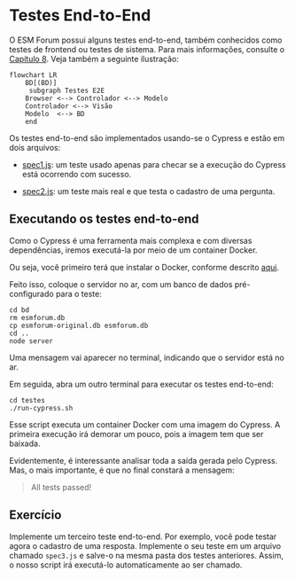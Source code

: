 # Testes End-to-End

O ESM Forum possui alguns testes end-to-end, também conhecidos como 
testes de frontend ou testes de sistema.  Para mais informações, 
consulte o 
[Capítulo 8](https://engsoftmoderna.info/cap8.html#testes-de-sistema). Veja também a seguinte ilustração:

```mermaid
flowchart LR
    BD[(BD)]
     subgraph Testes E2E
    Browser <--> Controlador <--> Modelo
    Controlador <--> Visão
    Modelo  <--> BD 
    end
```

Os testes end-to-end são implementados usando-se o Cypress e estão em 
dois arquivos:

* [spec1.js](../testes/cypress/integration/spec1.js): um teste usado apenas para checar se a execução do Cypress 
está ocorrendo com sucesso.

* [spec2.js](../testes/cypress/integration/spec2.js): um teste mais 
real e que testa o cadastro de uma pergunta.

## Executando os testes end-to-end

Como o Cypress é uma ferramenta mais complexa e com diversas 
dependências, iremos executá-la por meio de um container Docker.

Ou seja, você primeiro terá que instalar o Docker, conforme 
descrito [aqui](https://docs.docker.com/get-docker/).

Feito isso, coloque o servidor no ar, com um banco de dados 
pré-configurado para o teste:

```
cd bd
rm esmforum.db
cp esmforum-original.db esmforum.db
cd ..
node server
```

Uma mensagem vai aparecer no terminal, indicando que o servidor 
está no ar.

Em seguida, abra um outro terminal para executar os testes 
end-to-end:

```
cd testes
./run-cypress.sh
```

Esse script executa um container Docker com uma imagem do Cypress. 
A primeira execução irá demorar um pouco, pois a imagem tem que 
ser baixada.

Evidentemente, é interessante analisar toda a saída gerada pelo Cypress. 
Mas, o mais importante, é que no final constará a mensagem: 

> All tests passed!

## Exercício

Implemente um terceiro teste end-to-end. Por exemplo, você pode testar
agora o cadastro de uma resposta.
Implemente o seu teste em um arquivo chamado ``spec3.js`` e salve-o na mesma pasta dos testes anteriores. Assim, o nosso script irá executá-lo automaticamente ao ser chamado.

